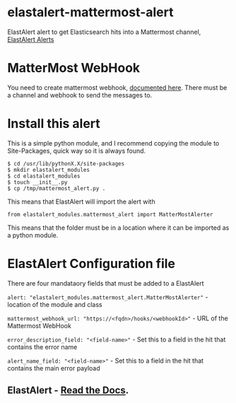 # elastalert-mattermost-alert
ElastAlert alert to get Elasticsearch hits into a Mattermost channel, [ElastAlert Alerts](http://elastalert.readthedocs.io/en/latest/ruletypes.html#alerts)

# MatterMost WebHook
You need to create mattermost webhook, [documented here](https://docs.mattermost.com/developer/webhooks-incoming.html).  There must be a channel and webhook to send the messages to.

# Install this alert
This is a simple python module, and I recommend copying the module to Site-Packages, quick way so it is always found.
```
$ cd /usr/lib/pythonX.X/site-packages
$ mkdir elastalert_modules
$ cd elastalert_modules
$ touch __init__.py
$ cp /tmp/mattermost_alert.py .
```
This means that ElastAlert will import the alert with 
```
from elastalert_modules.mattermost_alert import MatterMostAlerter
```
This means that the folder must be in a location where it can be imported as a python module.

# ElastAlert Configuration file

There are four mandataory fields that must be added to a ElastAlert 

``alert: "elastalert_modules.mattermost_alert.MatterMostAlerter"`` - location of the module and class

``mattermost_webhook_url: "https://<fqdn>/hooks/<webhookId>"`` - URL of the Mattermost WebHook

``error_description_field: "<field-name>"`` - Set this to a field in the hit that contains the error name 

``alert_name_field: "<field-name>"`` - Set this to a field in the hit that contains the main error payload 


## ElastAlert - [Read the Docs](http://elastalert.readthedocs.org).


